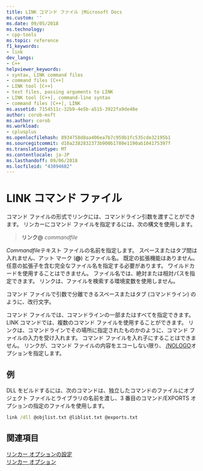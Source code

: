 ```yaml
---
title: LINK コマンド ファイル |Microsoft Docs
ms.custom: ''
ms.date: 09/05/2018
ms.technology:
- cpp-tools
ms.topic: reference
f1_keywords:
- link
dev_langs:
- C++
helpviewer_keywords:
- syntax, LINK command files
- command files [C++]
- LINK tool [C++]
- text files, passing arguments to LINK
- LINK tool [C++], command-line syntax
- command files [C++], LINK
ms.assetid: 7154511c-32b9-4e5b-a515-3922fa9de48e
author: corob-msft
ms.author: corob
ms.workload:
- cplusplus
ms.openlocfilehash: 8934758d8aa406ea7b7c959b1fc535cde32195b1
ms.sourcegitcommit: d10a2382832373b900b1780e1190ab104175397f
ms.translationtype: MT
ms.contentlocale: ja-JP
ms.lasthandoff: 09/06/2018
ms.locfileid: "43894682"
---
```

# <a name="link-command-files"></a>LINK コマンド ファイル

コマンド ファイルの形式でリンクには、コマンドライン引数を渡すことができます。 リンカーにコマンド ファイルを指定するには、次の構文を使用します。

> **リンク\@**  <em>commandfile</em>

*Commandfile*テキスト ファイルの名前を指定します。 スペースまたはタブ間は入れません、アット マーク (**\@**) とファイル名。 既定の拡張機能はありません。任意の拡張子を含む完全なファイル名を指定する必要があります。 ワイルドカードを使用することはできません。 ファイル名では、絶対または相対パスを指定できます。 リンクは、ファイルを検索する環境変数を使用しません。

コマンド ファイルで引数で分離できるスペースまたはタブ (コマンドライン) のように、改行文字。

コマンド ファイルでは、コマンドラインの一部またはすべてを指定できます。 LINK コマンドでは、複数のコマンド ファイルを使用することができます。 リンクは、コマンドラインでその場所に指定されたものかのように、コマンド ファイルの入力を受け入れます。 コマンド ファイルを入れ子にすることはできません。 リンクが、コマンド ファイルの内容をエコーしない限り、 [/NOLOGO](../../build/reference/nologo-suppress-startup-banner-linker.md)オプションを指定します。

## <a name="example"></a>例

DLL をビルドするには、次のコマンドは、独立したコマンドのファイルにオブジェクト ファイルとライブラリの名前を渡し、3 番目のコマンド/EXPORTS オプションの指定のファイルを使用します。

```cmd
link /dll @objlist.txt @liblist.txt @exports.txt
```

## <a name="see-also"></a>関連項目

[リンカー オプションの設定](../../build/reference/setting-linker-options.md)   
[リンカー オプション](../../build/reference/linker-options.md)